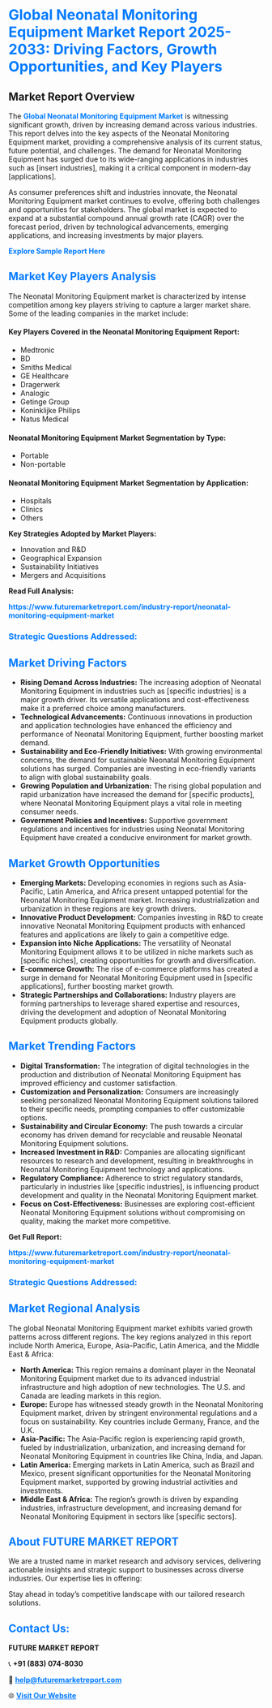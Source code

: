 <h1 style="color: #007BFF;">Global Neonatal Monitoring Equipment Market Report 2025-2033: Driving Factors, Growth Opportunities, and Key Players</h1>

<section id="overview">
<h2>Market Report Overview</h2>
<p>The <a href="https://www.futuremarketreport.com/industry-report/neonatal-monitoring-equipment-market" style="color: #007BFF; text-decoration: none;"><strong>Global Neonatal Monitoring Equipment Market</strong></a> is witnessing significant growth, driven by increasing demand across various industries. This report delves into the key aspects of the Neonatal Monitoring Equipment market, providing a comprehensive analysis of its current status, future potential, and challenges. The demand for Neonatal Monitoring Equipment has surged due to its wide-ranging applications in industries such as [insert industries], making it a critical component in modern-day [applications].</p>
<p>As consumer preferences shift and industries innovate, the Neonatal Monitoring Equipment market continues to evolve, offering both challenges and opportunities for stakeholders. The global market is expected to expand at a substantial compound annual growth rate (CAGR) over the forecast period, driven by technological advancements, emerging applications, and increasing investments by major players.</p>
</section>

<section id="overview">
<p><a href="https://www.futuremarketreport.com/request-sample/reportId=51775" style="color: #007BFF; text-decoration: none;"><strong>Explore Sample Report Here</strong></a></p>
</section>

<section id="key-players">
<h2 style="color: #007BFF;">Market Key Players Analysis</h2>
<p>The Neonatal Monitoring Equipment market is characterized by intense competition among key players striving to capture a larger market share. Some of the leading companies in the market include:</p>
<h4>Key Players Covered in the Neonatal Monitoring Equipment Report:</h4>
<ul><li>Medtronic</li><li>BD</li><li>Smiths Medical</li><li>GE Healthcare</li><li>Dragerwerk</li><li>Analogic</li><li>Getinge Group</li><li>Koninklijke Philips</li><li>Natus Medical</li></ul>
<h4>Neonatal Monitoring Equipment Market Segmentation by Type:</h4>
<ul><li>Portable</li><li>Non-portable</li></ul>

<h4>Neonatal Monitoring Equipment Market Segmentation by Application:</h4>
<ul><li>Hospitals</li><li>Clinics</li><li>Others</li></ul>
<p><strong>Key Strategies Adopted by Market Players:</strong></p>
<ul>
<li>Innovation and R&D</li>
<li>Geographical Expansion</li>
<li>Sustainability Initiatives</li>
<li>Mergers and Acquisitions</li>
</ul>
</section>

<section>
<p><strong>Read Full Analysis: </strong></p><a href="https://www.futuremarketreport.com/industry-report/neonatal-monitoring-equipment-market" style="color: #007BFF; text-decoration: none;"><strong>https://www.futuremarketreport.com/industry-report/neonatal-monitoring-equipment-market</strong></a>
<h3 style="color: #007BFF;">Strategic Questions Addressed:</h3>
</section>

<section id="driving-factors">
<h2 style="color: #007BFF;">Market Driving Factors</h2>
<ul>
<li><strong>Rising Demand Across Industries:</strong> The increasing adoption of Neonatal Monitoring Equipment in industries such as [specific industries] is a major growth driver. Its versatile applications and cost-effectiveness make it a preferred choice among manufacturers.</li>
<li><strong>Technological Advancements:</strong> Continuous innovations in production and application technologies have enhanced the efficiency and performance of Neonatal Monitoring Equipment, further boosting market demand.</li>
<li><strong>Sustainability and Eco-Friendly Initiatives:</strong> With growing environmental concerns, the demand for sustainable Neonatal Monitoring Equipment solutions has surged. Companies are investing in eco-friendly variants to align with global sustainability goals.</li>
<li><strong>Growing Population and Urbanization:</strong> The rising global population and rapid urbanization have increased the demand for [specific products], where Neonatal Monitoring Equipment plays a vital role in meeting consumer needs.</li>
<li><strong>Government Policies and Incentives:</strong> Supportive government regulations and incentives for industries using Neonatal Monitoring Equipment have created a conducive environment for market growth.</li>
</ul>
</section>

<section id="growth-opportunities">
<h2 style="color: #007BFF;">Market Growth Opportunities</h2>
<ul>
<li><strong>Emerging Markets:</strong> Developing economies in regions such as Asia-Pacific, Latin America, and Africa present untapped potential for the Neonatal Monitoring Equipment market. Increasing industrialization and urbanization in these regions are key growth drivers.</li>
<li><strong>Innovative Product Development:</strong> Companies investing in R&D to create innovative Neonatal Monitoring Equipment products with enhanced features and applications are likely to gain a competitive edge.</li>
<li><strong>Expansion into Niche Applications:</strong> The versatility of Neonatal Monitoring Equipment allows it to be utilized in niche markets such as [specific niches], creating opportunities for growth and diversification.</li>
<li><strong>E-commerce Growth:</strong> The rise of e-commerce platforms has created a surge in demand for Neonatal Monitoring Equipment used in [specific applications], further boosting market growth.</li>
<li><strong>Strategic Partnerships and Collaborations:</strong> Industry players are forming partnerships to leverage shared expertise and resources, driving the development and adoption of Neonatal Monitoring Equipment products globally.</li>
</ul>
</section>

<section id="trending-factors">
<h2 style="color: #007BFF;">Market Trending Factors</h2>
<ul>
<li><strong>Digital Transformation:</strong> The integration of digital technologies in the production and distribution of Neonatal Monitoring Equipment has improved efficiency and customer satisfaction.</li>
<li><strong>Customization and Personalization:</strong> Consumers are increasingly seeking personalized Neonatal Monitoring Equipment solutions tailored to their specific needs, prompting companies to offer customizable options.</li>
<li><strong>Sustainability and Circular Economy:</strong> The push towards a circular economy has driven demand for recyclable and reusable Neonatal Monitoring Equipment solutions.</li>
<li><strong>Increased Investment in R&D:</strong> Companies are allocating significant resources to research and development, resulting in breakthroughs in Neonatal Monitoring Equipment technology and applications.</li>
<li><strong>Regulatory Compliance:</strong> Adherence to strict regulatory standards, particularly in industries like [specific industries], is influencing product development and quality in the Neonatal Monitoring Equipment market.</li>
<li><strong>Focus on Cost-Effectiveness:</strong> Businesses are exploring cost-efficient Neonatal Monitoring Equipment solutions without compromising on quality, making the market more competitive.</li>
</ul>
</section>

<section>
<p><strong>Get Full Report: </strong></p><a href="https://www.futuremarketreport.com/industry-report/neonatal-monitoring-equipment-market" style="color: #007BFF; text-decoration: none;"><strong>https://www.futuremarketreport.com/industry-report/neonatal-monitoring-equipment-market</strong></a>
<h3 style="color: #007BFF;">Strategic Questions Addressed:</h3>
</section>


<section id="regional-analysis">
<h2 style="color: #007BFF;">Market Regional Analysis</h2>
<p>The global Neonatal Monitoring Equipment market exhibits varied growth patterns across different regions. The key regions analyzed in this report include North America, Europe, Asia-Pacific, Latin America, and the Middle East & Africa:</p>
<ul>
<li><strong>North America:</strong> This region remains a dominant player in the Neonatal Monitoring Equipment market due to its advanced industrial infrastructure and high adoption of new technologies. The U.S. and Canada are leading markets in this region.</li>
<li><strong>Europe:</strong> Europe has witnessed steady growth in the Neonatal Monitoring Equipment market, driven by stringent environmental regulations and a focus on sustainability. Key countries include Germany, France, and the U.K.</li>
<li><strong>Asia-Pacific:</strong> The Asia-Pacific region is experiencing rapid growth, fueled by industrialization, urbanization, and increasing demand for Neonatal Monitoring Equipment in countries like China, India, and Japan.</li>
<li><strong>Latin America:</strong> Emerging markets in Latin America, such as Brazil and Mexico, present significant opportunities for the Neonatal Monitoring Equipment market, supported by growing industrial activities and investments.</li>
<li><strong>Middle East & Africa:</strong> The region’s growth is driven by expanding industries, infrastructure development, and increasing demand for Neonatal Monitoring Equipment in sectors like [specific sectors].</li>
</ul>
</section>

<footer>
<h2 style="color: #007BFF;">About FUTURE MARKET REPORT</h2>
<p>We are a trusted name in market research and advisory services, delivering actionable insights and strategic support to businesses across diverse industries. Our expertise lies in offering:</p>

<p>Stay ahead in today’s competitive landscape with our tailored research solutions.</p>

<h2 style="color: #007BFF;">Contact Us:</h2>
<p><strong>FUTURE MARKET REPORT</strong></p>
<p>📞 <strong>+91 (883) 074-8030</strong></p>
<p>📧 <strong><a href="mailto:help@futuremarketreport.com" style="color: #007BFF;">help@futuremarketreport.com</a></strong></p>
<p>🌐 <strong><a href="https://www.futuremarketreport.com/" style="color: #007BFF;">Visit Our Website</a></strong></p>
</footer>
